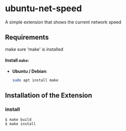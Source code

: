 # ubuntu-net-speed
A simple extension that shows the current network speed


## Requirements
make sure 'make' is installed
#### Install `make`:

- **Ubuntu / Debian**:

  ```bash
  sudo apt install make

## Installation of the Extension
### install
```bash
$ make build
$ make install
```
